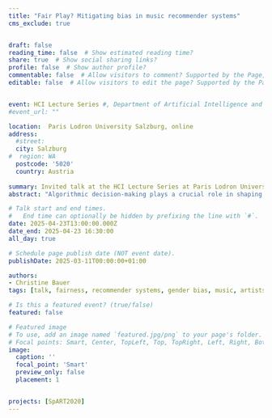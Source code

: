 ```yaml
---
title: "Fair Play? Mitigating bias in music recommender systems"
cms_exclude: true


draft: false
reading_time: false  # Show estimated reading time?
share: true  # Show social sharing links?
profile: false  # Show author profile?
commentable: false  # Allow visitors to comment? Supported by the Page, Post, and Docs content types.
editable: false  # Allow visitors to edit the page? Supported by the Page, Post, and Docs content types.


event: HCI Lecture Series #, Department of Artificial Intelligence and Human Interfaces, Paris Lodron University Salzburg
#event_url: ""

location:  Paris Lodron University Salzburg, online
address:
  #street: 
  city: Salzburg
#  region: WA
  postcode: '5020'
  country: Austria
  
summary: Invited talk at the HCI Lecture Series at Paris Lodron University Salzburg.
abstract: "Algorithmic decision-making plays a crucial role in shaping digital experiences, yet biases in these systems can amplify existing inequalities. In the music domain, recommender systems influence what artists gain exposure. This talk focuses on the music domain and examines fairness from the perspective of artists, with a particular focus on gender bias. In this talk, I will present research findings on how bias manifests in music recommender algorithms, with a particular focus on gender bias from the perspective of artists. I will discuss mitigation strategies aimed at fostering fairer exposure and highlights the challenges and opportunities of designing more equitable recommender systems."

# Talk start and end times.
#   End time can optionally be hidden by prefixing the line with `#`.
date: 2025-04-23T13:00:00.000Z
date_end: 2025-04-23 16:30:00
all_day: true

# Schedule page publish date (NOT event date).
publishDate: 2025-03-11T00:00:00+01:00

authors:
- Christine Bauer
tags: [talk, fairness, recommender systems, gender bias, music, artists]

# Is this a featured event? (true/false)
featured: false

# Featured image
# To use, add an image named `featured.jpg/png` to your page's folder.
# Focal points: Smart, Center, TopLeft, Top, TopRight, Left, Right, BottomLeft, Bottom, BottomRight.
image:
  caption: ''
  focal_point: 'Smart'
  preview_only: false
  placement: 1


projects: [SpART2020]
---
```

